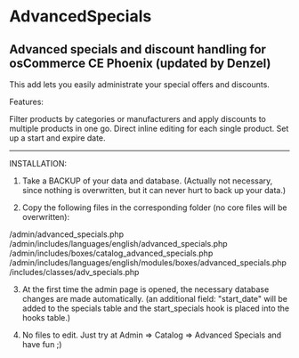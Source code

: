 # AdvancedSpecials
Advanced specials and discount handling for osCommerce CE Phoenix (updated by Denzel)
-----------------------------------------------------

This add lets you easily administrate your special offers and discounts.

Features:

Filter products by categories or manufacturers and apply discounts to multiple products in one go.
Direct inline editing for each single product.
Set up a start and expire date.

---------
INSTALLATION:

1. Take a BACKUP of your data and database. (Actually not necessary, since nothing is overwritten, but it can never hurt to back up your data.)

2. Copy the following files in the corresponding folder (no core files will be overwritten):

/admin/advanced_specials.php
/admin/includes/languages/english/advanced_specials.php
/admin/includes/boxes/catalog_advanced_specials.php
/admin/includes/languages/english/modules/boxes/advanced_specials.php
/includes/classes/adv_specials.php

3. At the first time the admin page is opened, the necessary database changes are made automatically.
   (an additional field: "start_date" will be added to the specials table and the start_specials hook
   is placed into the hooks table.)   

4. No files to edit. Just try at Admin => Catalog => Advanced Specials and have fun ;)
